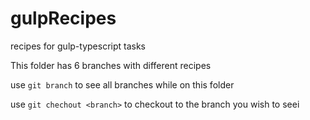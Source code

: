 # gulpRecipes
recipes for gulp-typescript tasks

This folder has 6 branches with different recipes

use `git branch` to see all branches while on this folder

use `git chechout <branch>` to checkout to the branch you wish to seei
